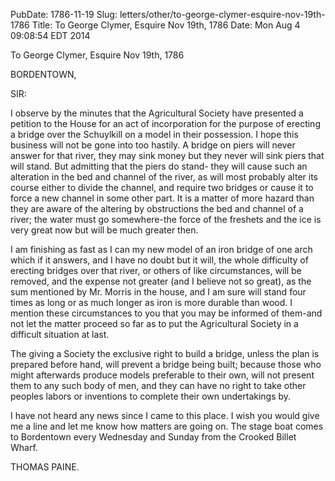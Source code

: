 PubDate: 1786-11-19
Slug: letters/other/to-george-clymer-esquire-nov-19th-1786
Title: To George Clymer, Esquire Nov 19th, 1786
Date: Mon Aug  4 09:08:54 EDT 2014

   To George Clymer, Esquire Nov 19th, 1786

   BORDENTOWN,

   SIR:

   I observe by the minutes that the Agricultural Society have presented a
   petition to the House for an act of incorporation for the purpose of
   erecting a bridge over the Schuylkill on a model in their possession. I
   hope this business will not be gone into too hastily. A bridge on piers
   will never answer for that river, they may sink money but they never will
   sink piers that will stand. But admitting that the piers do stand- they
   will cause such an alteration in the bed and channel of the river, as will
   most probably alter its course either to divide the channel, and require
   two bridges or cause it to force a new channel in some other part. It is a
   matter of more hazard than they are aware of the altering by obstructions
   the bed and channel of a river; the water must go somewhere-the force of
   the freshets and the ice is very great now but will be much greater then.

   I am finishing as fast as I can my new model of an iron bridge of one arch
   which if it answers, and I have no doubt but it will, the whole difficulty
   of erecting bridges over that river, or others of like circumstances, will
   be removed, and the expense not greater (and I believe not so great), as
   the sum mentioned by Mr. Morris in the house, and I am sure will stand
   four times as long or as much longer as iron is more durable than wood. I
   mention these circumstances to you that you may be informed of them-and
   not let the matter proceed so far as to put the Agricultural Society in a
   difficult situation at last.

   The giving a Society the exclusive right to build a bridge, unless the
   plan is prepared before hand, will prevent a bridge being built; because
   those who might afterwards produce models preferable to their own, will
   not present them to any such body of men, and they can have no right to
   take other peoples labors or inventions to complete their own undertakings
   by.

   I have not heard any news since I came to this place. I wish you would
   give me a line and let me know how matters are going on. The stage boat
   comes to Bordentown every Wednesday and Sunday from the Crooked Billet
   Wharf.

   THOMAS PAINE.


